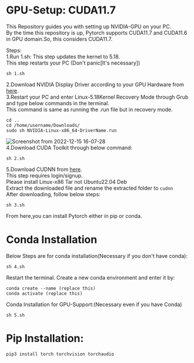 # GPU-Setup: CUDA11.7
This Repository guides you with setting up NVIDIA-GPU on your PC.<br>
By the time this repository is up, Pytorch supports CUDA11.7 and CUDA11.6 in GPU domain.So, this considers CUDA11.7.

Steps:<br>
1.Run 1.sh:
This step updates the kernel to 5.18.<br>
This step restarts your PC (Don't panic[It's necessary])
```
sh 1.sh
```
2.Download NVIDIA Display Driver according to your GPU Hardware from [here](https://www.nvidia.com/Download/Find.aspx).<br>
3.Restart your PC and enter Linux-5.18Kernel Recovery Mode through Grub and type below commands in the terminal.<br>
This command is same as running the .run file but in recovery mode.<br>
```
cd ..
cd /home/username/Downloads/
sudo sh NVIDIA-Linux-x86_64-DriverName.run
```
![Screenshot from 2022-12-15 16-07-28](https://user-images.githubusercontent.com/102676788/207837939-bdd1d562-09b9-45b3-8ffd-197b29cc5f0d.png)<br>
4.Download CUDA Toolkit through below command:
```
sh 2.sh
```
5.Download CUDNN from [here](https://developer.nvidia.com/login).<br>
This step requires login/signup.<br>
Please install Linux-x86 Tar not Ubuntu22.04 Deb<br>
Extract the downloaded file and rename the extracted folder to ```cudnn```<br>
After downloading, follow below steps:
```
sh 3.sh
```
From here,you can install Pytorch either in pip or conda.
# Conda Installation 
Below Steps are for conda installation(Necessary if you don't have conda):
```
sh 4.sh
```
Restart the terminal.
Create a new conda environment and enter it by:
```
conda create --name (replace this)
conda activate (replace this)
```
Conda Installation for GPU-Support:(Necessary even if you have Conda)
```
sh 5.sh
```
# Pip Installation:
```
pip3 install torch torchvision torchaudio
```
